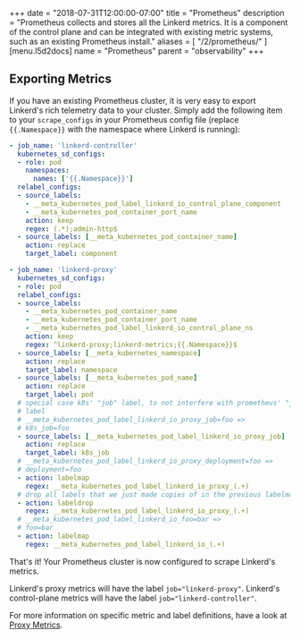 +++
date = "2018-07-31T12:00:00-07:00"
title = "Prometheus"
description = "Prometheus collects and stores all the Linkerd metrics. It is a component of the control plane and can be integrated with existing metric systems, such as an existing Prometheus install."
aliases = [
  "/2/prometheus/"
]
[menu.l5d2docs]
  name = "Prometheus"
  parent = "observability"
+++

## Exporting Metrics

If you have an existing Prometheus cluster, it is very easy to export Linkerd's
rich telemetry data to your cluster.  Simply add the following item to your
`scrape_configs` in your Prometheus config file (replace `{{.Namespace}}` with
the namespace where Linkerd is running):

```yaml
- job_name: 'linkerd-controller'
  kubernetes_sd_configs:
  - role: pod
    namespaces:
      names: ['{{.Namespace}}']
  relabel_configs:
  - source_labels:
    - __meta_kubernetes_pod_label_linkerd_io_control_plane_component
    - __meta_kubernetes_pod_container_port_name
    action: keep
    regex: (.*);admin-http$
  - source_labels: [__meta_kubernetes_pod_container_name]
    action: replace
    target_label: component

- job_name: 'linkerd-proxy'
  kubernetes_sd_configs:
  - role: pod
  relabel_configs:
  - source_labels:
    - __meta_kubernetes_pod_container_name
    - __meta_kubernetes_pod_container_port_name
    - __meta_kubernetes_pod_label_linkerd_io_control_plane_ns
    action: keep
    regex: ^linkerd-proxy;linkerd-metrics;{{.Namespace}}$
  - source_labels: [__meta_kubernetes_namespace]
    action: replace
    target_label: namespace
  - source_labels: [__meta_kubernetes_pod_name]
    action: replace
    target_label: pod
  # special case k8s' "job" label, to not interfere with prometheus' "job"
  # label
  # __meta_kubernetes_pod_label_linkerd_io_proxy_job=foo =>
  # k8s_job=foo
  - source_labels: [__meta_kubernetes_pod_label_linkerd_io_proxy_job]
    action: replace
    target_label: k8s_job
  # __meta_kubernetes_pod_label_linkerd_io_proxy_deployment=foo =>
  # deployment=foo
  - action: labelmap
    regex: __meta_kubernetes_pod_label_linkerd_io_proxy_(.+)
  # drop all labels that we just made copies of in the previous labelmap
  - action: labeldrop
    regex: __meta_kubernetes_pod_label_linkerd_io_proxy_(.+)
  # __meta_kubernetes_pod_label_linkerd_io_foo=bar =>
  # foo=bar
  - action: labelmap
    regex: __meta_kubernetes_pod_label_linkerd_io_(.+)
```

That's it!  Your Prometheus cluster is now configured to scrape Linkerd's
metrics.

Linkerd's proxy metrics will have the label `job="linkerd-proxy"`.  Linkerd's
control-plane metrics will have the label `job="linkerd-controller"`.

For more information on specific metric and label definitions, have a look at
[Proxy Metrics](../proxy-metrics).
